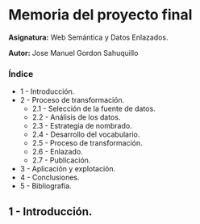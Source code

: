 # Memoria del proyecto final

**Asignatura:** Web Semántica y Datos Enlazados.

**Autor:** Jose Manuel Gordon Sahuquillo

### Índice
* 1 - Introducción.
* 2 - Proceso de transformación.
  * 2.1 - Selección de la fuente de datos.
  * 2.2 - Análisis de los datos.
  * 2.3 - Estrategia de nombrado.
  * 2.4 - Desarrollo del vocabulario.
  * 2.5 - Proceso de transformación.
  * 2.6 - Enlazado.
  * 2.7 - Publicación.
* 3 - Aplicación y explotación.
* 4 - Conclusiones.
* 5 - Bibliografía.

## 1 - Introducción.
